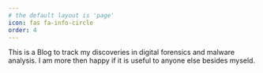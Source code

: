 ```yaml
---
# the default layout is 'page'
icon: fas fa-info-circle
order: 4
---
```


This is a Blog to track my discoveries in digital forensics and malware analysis. 
I am more then happy if it is useful to anyone else besides myseld.

